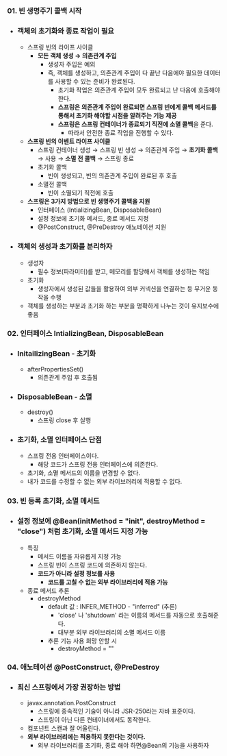 ### 01. 빈 생명주기 콜백 시작
- ### 객체의 초기화와 종료 작업이 필요
    - 스프링 빈의 라이프 사이클
        - **모든 객체 생성 → 의존관계 주입**
            - 생성자 주입은 예외
            - 즉, 객체를 생성하고, 의존관계 주입이 다 끝난 다음에야 필요한 데이터를 사용할 수 있는 준비가 완료된다.
                - 초기화 작업은 의존관계 주입이 모두 완료되고 난 다음에 호출해야 한다.
                - **스프링은 의존관계 주입이 완료되면 스프링 빈에게 콜백 메서드를 통해서 초기화 해야할 시점을 알려주는 기능 제공**
                - **스프링은 스프링 컨테이너가 종료되기 직전에 소멸 콜백**을 준다.
                    - 따라서 안전한 종료 작업을 진행할 수 있다.
    - **스프링 빈의 이벤트 라이프 사이클**
        - 스프링 컨테이너 생성 → 스프링 빈 생성 → 의존관계 주입 → **초기화 콜백** → 사용 → **소멸 전 콜백** → 스프링 종료
        - 초기화 콜백
            - 빈이 생성되고, 빈의 의존관계 주입이 완료된 후 호출
        - 소멸전 콜백
            - 빈이 소멸되기 직전에 호출
    - **스프링은 3가지 방법으로 빈 생명주기 콜백을 지원**
        - 인터페이스 (IntializingBean, DisposableBean)
        - 설정 정보에 초기화 메서드, 종료 메서드 지정
        - @PostConstruct, @PreDestroy 애노테이션 지원
        
- ### 객체의 생성과 초기화를 분리하자
    - 생성자
        - 필수 정보(파라미터)를 받고, 메모리를 할당해서 객체를 생성하는 책임
    - 초기화
        - 생성자에서 생성된 값들을 활용하여 외부 커넥션을 연결하는 등 무거운 동작을 수행
    - 객체를 생성하는 부분과 초기화 하는 부분을 명확하게 나누는 것이 유지보수에 좋음
    
### 02. 인터페이스 IntializingBean, DisposableBean
- ### InitailizingBean - 초기화
    - afterPropertiesSet()
        - 의존관계 주입 후 호출됨
- ### DisposableBean - 소멸
    - destroy()
        - 스프링 close 후 실행
- ### 초기화, 소멸 인터페이스 단점
    - 스프링 전용 인터페이스이다.
        - 해당 코드가 스프링 전용 인터페이스에 의존한다.
    - 초기화, 소멸 메서드의 이름을 변경할 수 없다.
    - 내가 코드를 수정할 수 없는 외부 라이브러리에 적용할 수 없다.
    
### 03. 빈 등록 초기화, 소멸 메서드
- ### 설정 정보에 @Bean(initMethod = "init", destroyMethod = "close") 처럼 초기화, 소멸 메서드 지정 가능
    - 특징
        - 메서드 이름을 자유롭게 지정 가능
        - 스프링 빈이 스프링 코드에 의존하지 않는다.
        - **코드가 아니라 설정 정보를 사용**
            - **코드를 고칠 수 없는 외부 라이브러리에 적용 가능**
    - 종료 메서드 추론
        - destroyMethod
            - default 값 : INFER_METHOD - "inferred" (추론)
                - 'close' 나 'shutdown' 라는 이름의 메서드를 자동으로 호출해준다.
                - 대부분 외부 라이브러리의 소멸 메서드 이름
            - 추론 기능 사용 희망 안할 시
                - destroyMethod = ""
                
### 04. 애노테이션 @PostConstruct, @PreDestroy
- ### 최신 스프링에서 가장 권장하는 방법
    - javax.annotation.PostConstruct
        - 스프링에 종속적인 기술이 아니라 JSR-250라는 자바 표준이다. 
        - 스프링이 아닌 다른 컨테이너에서도 동작한다.
    - 컴포넌트 스캔과 잘 어울린다.
    - **외부 라이브러리에는 적용하지 못한다는 것이다.**
        - 외부 라이브러리를 초기화, 종료 해야 하면@Bean의 기능을 사용하자

